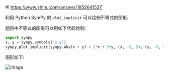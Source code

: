 #! https://www.zhihu.com/answer/1852641527



利用 Python SymPy 的 `plot_implicit` 可以绘制不等式的图形. 

题目中不等式的图形可以用如下代码绘制:
```python
import sympy
x, y = sympy.symbols('x y')
sympy.plot_implicit(sympy.Abs(x + y) > 2*x + 3*y, (x, -5, 5), (y, -5, 5))
```
图形如下:

![Image](https://pic4.zhimg.com/80/v2-04a5114667ed8cc55d9e04d6b0cafaf7.png)

